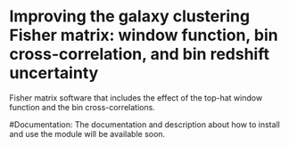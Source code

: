 # Improving the galaxy clustering Fisher matrix: window function, bin cross-correlation, and bin redshift uncertainty
Fisher matrix software that includes the effect of the top-hat window function and the bin cross-correlations.

#Documentation:
The documentation and description about how to install and use the module will be available soon.

